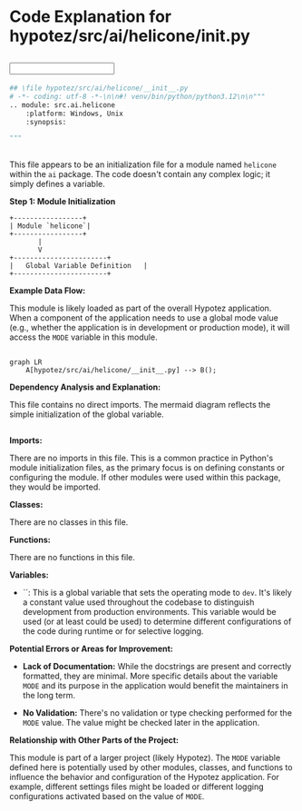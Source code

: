 # Code Explanation for hypotez/src/ai/helicone/__init__.py

## <input code>

```python
## \file hypotez/src/ai/helicone/__init__.py
# -*- coding: utf-8 -*-\n\n#! venv/bin/python/python3.12\n\n"""
.. module: src.ai.helicone 
	:platform: Windows, Unix
	:synopsis:

"""

```

## <algorithm>

This file appears to be an initialization file for a module named `helicone` within the `ai` package.  The code doesn't contain any complex logic; it simply defines a variable.

**Step 1: Module Initialization**

```
+-----------------+
| Module `helicone`|
+-----------------+
       |
       V
+-----------------------+
|   Global Variable Definition   |
+-----------------------+
```


**Example Data Flow:**

This module is likely loaded as part of the overall Hypotez application.  When a component of the application needs to use a global mode value (e.g., whether the application is in development or production mode), it will access the `MODE` variable in this module.


## <mermaid>

```mermaid
graph LR
    A[hypotez/src/ai/helicone/__init__.py] --> B();
```

**Dependency Analysis and Explanation:**

This file contains no direct imports. The mermaid diagram reflects the simple initialization of the global variable.


## <explanation>

**Imports:**

There are no imports in this file. This is a common practice in Python's module initialization files, as the primary focus is on defining constants or configuring the module.  If other modules were used within this package, they would be imported.

**Classes:**

There are no classes in this file.

**Functions:**

There are no functions in this file.

**Variables:**

* ``: This is a global variable that sets the operating mode to `dev`.  It's likely a constant value used throughout the codebase to distinguish development from production environments.   This variable would be used (or at least could be used) to determine different configurations of the code during runtime or for selective logging.


**Potential Errors or Areas for Improvement:**

* **Lack of Documentation:** While the docstrings are present and correctly formatted, they are minimal. More specific details about the variable `MODE` and its purpose in the application would benefit the maintainers in the long term.

* **No Validation:** There's no validation or type checking performed for the `MODE` value. The value might be checked later in the application.

**Relationship with Other Parts of the Project:**

This module is part of a larger project (likely Hypotez). The `MODE` variable defined here is potentially used by other modules, classes, and functions to influence the behavior and configuration of the Hypotez application.  For example, different settings files might be loaded or different logging configurations activated based on the value of `MODE`.


```
